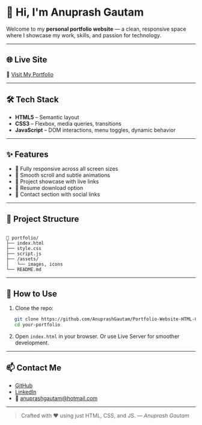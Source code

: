 # 👋 Hi, I'm Anuprash Gautam

Welcome to my **personal portfolio website** — a clean, responsive space where I showcase my work, skills, and passion for technology.

---

## 🌐 Live Site

🔗 [Visit My Portfolio](https://anuprashgautam.me/)

---

## 🛠 Tech Stack

- **HTML5** – Semantic layout  
- **CSS3** – Flexbox, media queries, transitions  
- **JavaScript** – DOM interactions, menu toggles, dynamic behavior  

---

## ✨ Features

- 🔹 Fully responsive across all screen sizes  
- 🔹 Smooth scroll and subtle animations  
- 🔹 Project showcase with live links  
- 🔹 Resume download option  
- 🔹 Contact section with social links  

---

## 📂 Project Structure

```

📁 portfolio/
├── index.html
├── style.css
├── script.js
├── /assets/
│   └── images, icons
└── README.md

````

---

## 🚀 How to Use

1. Clone the repo:
```bash
   git clone https://github.com/AnuprashGautam/Portfolio-Website-HTML-CSS-JS-.git
   cd your-portfolio
```

2. Open `index.html` in your browser.
   Or use Live Server for smoother development.

---

## 📫 Contact Me

* [GitHub](https://github.com/AnuprashGautam)
* [LinkedIn](https://www.linkedin.com/in/anuprashgautam/)
* 📧 [anuprashgautam@hotmail.com](mailto:anuprashgautam@hotmail.com)

---

> Crafted with ❤️ using just HTML, CSS, and JS.
> — *Anuprash Gautam*